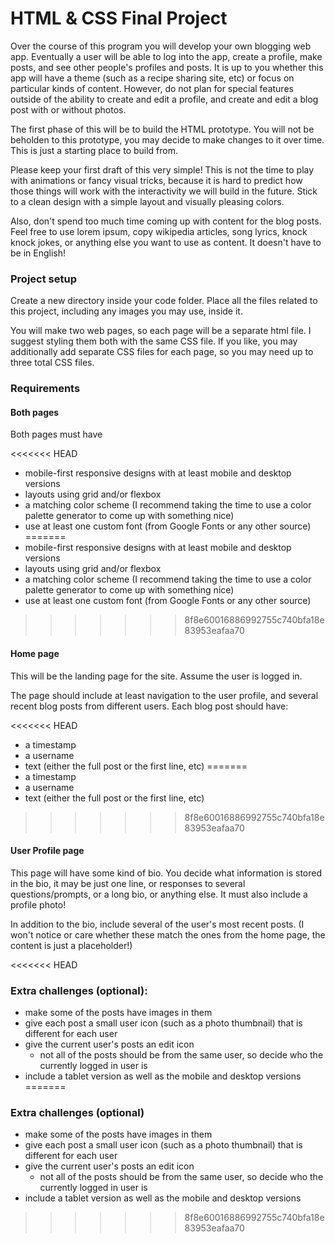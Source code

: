 # HTML & CSS Final Project

Over the course of this program you will develop your own blogging web app. Eventually a user will be able to log into the app, create a profile, make posts, and see other people's profiles and posts. It is up to you whether this app will have a theme (such as a recipe sharing site, etc) or focus on particular kinds of content. However, do not plan for special features outside of the ability to create and edit a profile, and create and edit a blog post with or without photos.

The first phase of this will be to build the HTML prototype. You will not be beholden to this prototype, you may decide to make changes to it over time. This is just a starting place to build from.

Please keep your first draft of this very simple! This is not the time to play with animations or fancy visual tricks, because it is hard to predict how those things will work with the interactivity we will build in the future. Stick to a clean design with a simple layout and visually pleasing colors.

Also, don't spend too much time coming up with content for the blog posts. Feel free to use lorem ipsum, copy wikipedia articles, song lyrics, knock knock jokes, or anything else you want to use as content. It doesn't have to be in English!

### Project setup

Create a new directory inside your code folder. Place all the files related to this project, including any images you may use, inside it.

You will make two web pages, so each page will be a separate html file. I suggest styling them both with the same CSS file. If you like, you may additionally add separate CSS files for each page, so you may need up to three total CSS files.

### Requirements

#### Both pages

Both pages must have

<<<<<<< HEAD
-   mobile-first responsive designs with at least mobile and desktop versions
-   layouts using grid and/or flexbox
-   a matching color scheme (I recommend taking the time to use a color palette generator to come up with something nice)
-   use at least one custom font (from Google Fonts or any other source)
=======
- mobile-first responsive designs with at least mobile and desktop versions
- layouts using grid and/or flexbox
- a matching color scheme (I recommend taking the time to use a color palette generator to come up with something nice)
- use at least one custom font (from Google Fonts or any other source)
>>>>>>> 8f8e60016886992755c740bfa18e83953eafaa70

#### Home page

This will be the landing page for the site. Assume the user is logged in.

The page should include at least navigation to the user profile, and several recent blog posts from different users. Each blog post should have:

<<<<<<< HEAD
-   a timestamp
-   a username
-   text (either the full post or the first line, etc)
=======
- a timestamp
- a username
- text (either the full post or the first line, etc)
>>>>>>> 8f8e60016886992755c740bfa18e83953eafaa70

#### User Profile page

This page will have some kind of bio. You decide what information is stored in the bio, it may be just one line, or responses to several questions/prompts, or a long bio, or anything else. It must also include a profile photo!

In addition to the bio, include several of the user's most recent posts. (I won't notice or care whether these match the ones from the home page, the content is just a placeholder!)

<<<<<<< HEAD
### Extra challenges (optional):

-   make some of the posts have images in them
-   give each post a small user icon (such as a photo thumbnail) that is different for each user
-   give the current user's posts an edit icon
    -   not all of the posts should be from the same user, so decide who the currently logged in user is
-   include a tablet version as well as the mobile and desktop versions
=======
### Extra challenges (optional)

- make some of the posts have images in them
- give each post a small user icon (such as a photo thumbnail) that is different for each user
- give the current user's posts an edit icon
  - not all of the posts should be from the same user, so decide who the currently logged in user is
- include a tablet version as well as the mobile and desktop versions
>>>>>>> 8f8e60016886992755c740bfa18e83953eafaa70
